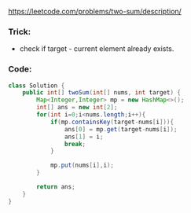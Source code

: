 https://leetcode.com/problems/two-sum/description/
### Trick:
- check if target - current element already exists.

### Code:
```java
class Solution {
    public int[] twoSum(int[] nums, int target) {
        Map<Integer,Integer> mp = new HashMap<>();
        int[] ans = new int[2];
        for(int i=0;i<nums.length;i++){
            if(mp.containsKey(target-nums[i])){
                ans[0] = mp.get(target-nums[i]);
                ans[1] = i;
                break;
            }

            mp.put(nums[i],i);
        }

        return ans;
    }
}
```